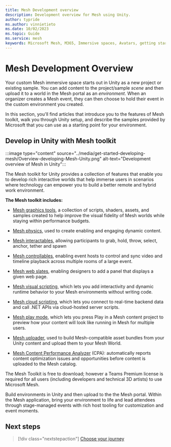 ```yaml
---
title: Mesh Development overview
description: Development overview for Mesh using Unity.
author: typride
ms.author: vinnietieto
ms.date: 10/02/2023
ms.topic: Guide
ms.service: mesh
keywords: Microsoft Mesh, M365, Immersive spaces, Avatars, getting started, documentation, features
---
```


# Mesh Development Overview

Your custom Mesh immersive space starts out in Unity as a new project or existing sample. You can add content to the project/sample *scene* and then upload it to a world in the Mesh portal as an *environment*. When an organizer creates a Mesh event, they can then choose to hold their event in the custom environment you created.

In this section, you'll find articles that introduce you to the features of Mesh toolkit, walk you through Unity setup, and describe the samples provided by Microsoft that you can use as a starting point for your environment.

## Develop in Unity with Mesh toolkit

:::image type="content" source="../media/get-started-developing-mesh/Overview-developing-Mesh-Unity.png" alt-text="Development overview of Mesh in Unity":::

The Mesh toolkit for Unity provides a collection of features that enable you to develop rich interactive worlds that help immerse users in scenarios where technology can empower you to build a better remote and hybrid work environment.

**The Mesh toolkit includes:**

* [Mesh graphics tools](design/overview.md), a collection of scripts, shaders, assets, and samples created to help improve the visual fidelity of Mesh worlds while staying within performance budgets.

* [Mesh physics](enhance-your-environment/physics-interactions.md), used to create enabling and engaging dynamic content.

* [Mesh interactables](enhance-your-environment/avatar-and-object-interactions/interactables.md), allowing participants to grab, hold, throw, select, anchor, tether and spawn

* [Mesh controllables](enhance-your-environment/multi-room-sync.md), enabling event hosts to control and sync video and timeline playback across multiple rooms of a large event.

* [Mesh web slates](enhance-your-environment/webcontent.md), enabling designers to add a panel that displays a given web page.

* [Mesh visual scripting](script-your-scene-logic/visual-scripting/visual-scripting-overview.md), which lets you add interactivity and dynamic runtime behavior to your Mesh environments without writing code.

* [Mesh cloud scripting](script-your-scene-logic/cloud-scripting/cloud-scripting-basic-concepts.md), which lets you connect to real-time backend data and call .NET APIs via cloud-hosted server scripts.

* [Mesh play mode](debug-and-optimize-performance/playmode.md), which lets you press Play in a Mesh content project to preview how your content will look like running in Mesh for multiple users.

* [Mesh uploader](make-your-environment-available/build-and-publish-your-environment.md), used to build Mesh-compatible asset bundles from your Unity content and upload them to your Mesh World.

* [Mesh Content Performance Analyzer](debug-and-optimize-performance/cpa.md) (CPA): automatically reports content optimization issues and opportunities before content is uploaded to the Mesh catalog.

The Mesh Toolkit is free to download; however a Teams Premium license is required for all users (including developers and technical 3D artists) to use Microsoft Mesh.

Build environments in Unity and then upload to the the Mesh portal. Within the Mesh application, bring your environment to life and lead attendees through stage-managed events with rich host tooling for customization and event moments.

## Next steps

   > [!div class="nextstepaction"]
   > [Choose your journey](getting-started/choose-your-journey.md)
